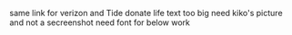 same link for verizon and Tide
donate life text too big
need kiko's picture and not a secreenshot
need font for below work